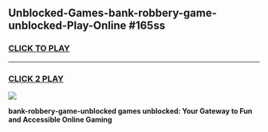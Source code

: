 
## Unblocked-Games-bank-robbery-game-unblocked-Play-Online #165ss
<h3>
<a href="https://news.freeplayer.one?title=bank-robbery-game-unblocked&ref=3">CLICK TO PLAY</a></h3>
<hr>

<h3>
<a href="https://news.freeplayer.one?title=bank-robbery-game-unblocked&ref=3">CLICK 2 PLAY</a>
  
</h3>

<a href="https://news.freeplayer.one?title=bank-robbery-game-unblocked&ref=3"><img src="https://clearcache.store/games.png"></a>


**bank-robbery-game-unblocked games unblocked: Your Gateway to Fun and Accessible Online Gaming**

